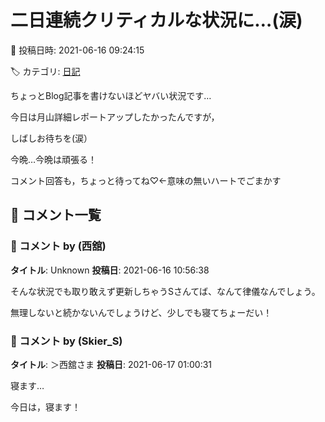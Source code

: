 # 二日連続クリティカルな状況に…(涙)

📅 投稿日時: 2021-06-16 09:24:15

🏷️ カテゴリ: [日記](cc4b5682fb7b8b144980957a978653fb0.md)

ちょっとBlog記事を書けないほどヤバい状況です…


今日は月山詳細レポートアップしたかったんですが，


しばしお待ちを(涙）


今晩…今晩は頑張る！





コメント回答も，ちょっと待ってね♡←意味の無いハートでごまかす

## 💬 コメント一覧

### 💬 コメント by (西舘)
**タイトル**: Unknown
**投稿日**: 2021-06-16 10:56:38

そんな状況でも取り敢えず更新しちゃうSさんてば、なんて律儀なんでしょう。

無理しないと続かないんでしょうけど、少しでも寝てちょーだい！

### 💬 コメント by (Skier_S)
**タイトル**: ＞西舘さま
**投稿日**: 2021-06-17 01:00:31

寝ます…

今日は，寝ます！

